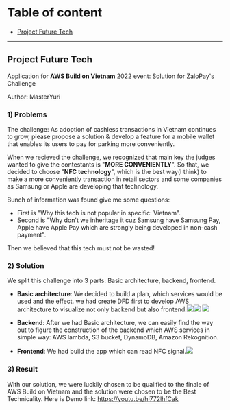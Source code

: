 # Table of content
- [Project Future Tech](#project-future-tech)

---

## Project Future Tech
Application for **AWS Build on Vietnam** 2022 event: 
Solution for ZaloPay's Challenge

Author: MasterYuri
### 1) Problems
The challenge: As adoption of cashless transactions in Vietnam continues to grow, please propose a solution & develop a feature for a mobile wallet that enables its users to pay for parking more conveniently.

 When we recieved the challenge, we recognized that main key the judges wanted to give the contestants is "**MORE CONVENIENTLY**". So that, we decided to choose "**NFC technology**", which is the best way(I think) to make a more conveniently transaction in retail sectors and some companies as Samsung or Apple are developing that technology.
 
 Bunch of information was found give me some questions: 
* First is "Why this tech is not popular in specific: Vietnam".
* Second is "Why don't we inheritage it cuz Samsung have Samsung Pay, Apple have Apple Pay which are strongly being developed in non-cash payment".
 
 Then we believed that this tech must not be wasted!
###  2) Solution
We split this challenge into 3 parts: Basic architecture, backend, frontend.
*  **Basic architecture**: We decided to build a plan, which services would be used and the effect. we had create DFD first to develop AWS architecture to visualize not only backend but also frontend.![](https://i.imgur.com/BNDGoKg.png)![](https://i.imgur.com/MoUUQZK.png)
![](https://i.imgur.com/zf6RtN8.png)

*  **Backend**: After we had Basic architecture, we can easily find the way out to figure the construction of the backend which AWS services in simple way: AWS lambda, S3 bucket, DynamoDB, Amazon Rekognition.
*  **Frontend**: We had build the app which can read NFC signal.![](https://i.imgur.com/xPVfW4G.jpg)

### 3) Result
With our solution, we were luckily chosen to be qualified to the finale of AWS Build on Vietnam and the solution were chosen to be the Best Technicality.
Here is Demo link: https://youtu.be/hi772lhfCak

